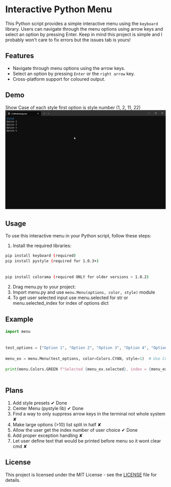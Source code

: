  # Interactive Python Menu

This Python script provides a simple interactive menu using the `keyboard` library. Users can navigate through the menu options using arrow keys and select an option by pressing Enter.
Keep in mind this project is simple and I probably won't care to fix errors but the issues tab is yours!
## Features

- Navigate through menu options using the arrow keys.
- Select an option by pressing `Enter` or the `right arrow` key.
- Cross-platform support for coloured output.

## Demo
Show Case of each style first option is style number (1, 2, 11, 22)
![Example Video](https://github.com/Cloudzik1337/Interactive-Python-Menu/blob/main/showcase/evJFHb.gif?raw=true)

## Usage

To use this interactive menu in your Python script, follow these steps:
1. Install the required libraries:
  ```bash
pip install keyboard (required)
pip install pystyle (required for 1.0.3+)


pip install colorama (required ONLY for older versions > 1.0.2)

```
2. Drag menu.py to your project:
3. Import menu.py and use `menu.Menu(options, color, style)` module
4. To get user selected input use menu.selected for str or menu.selected_index for index of options dict
## Example
```python
import menu


test_options = ["Option 1", "Option 2", "Option 3", "Option 4", "Option 5"]

menu_ex = menu.Menu(test_options, color=Colors.CYAN, style=1)  # Use Colors.<color>  for color and style = 1,2,11,22 for styles

print(menu.Colors.GREEN f"Selected {menu_ex.selected}, index = {menu_ex.selected_index}")
  
```

## Plans
1. Add style presets ✔ Done
2. Center Menu (pystyle lib) ✔ Done
3. Find a way to only suppress arrow keys in the terminal not whole system ✘
4. Make large options (>10) list split in half ✘
5. Allow the user get the index number of user choice ✔ Done
6. Add proper exception handling ✘
7. Let user define text that would be printed before menu so it wont clear cmd ✘

## License 
This project is licensed under the MIT License - see the [LICENSE](https://github.com/Cloudzik1337/Interactive-Python-Menu/blob/main/LICENSE) file for details.
